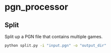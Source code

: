 # pgn_processor

## Split
Split up a PGN file that contains multiple games.

```bash
python split.py -i "input.pgn" -o "output_dir"
```
